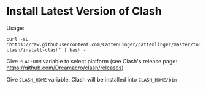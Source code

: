 # Install Latest Version of Clash

Usage:

```
curl -sL 'https://raw.githubusercontent.com/CattenLinger/cattenlinger/master/tools/install-clash/install-clash' | bash -
```

Give `PLATFORM` variable to select platform (see Clash's release page: https://github.com/Dreamacro/clash/releases)

Give `CLASH_HOME` variable, Clash will be installed into `CLASH_HOME/bin`